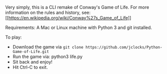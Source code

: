 Very simply, this is a CLI remake of Conway's Game of Life. For more information on the rules and history, see: [[https://en.wikipedia.org/wiki/Conway%27s_Game_of_Life]]

Requirements: A Mac or Linux machine with Python 3 and git installed.

To play:
- Download the game via `git clone https://github.com/jclocks/Python-Game-of-Life.git`
- Run the game via: python3 life.py
- Sit back and enjoy!
- Hit Ctrl-C to exit.
